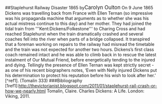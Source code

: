 <var data-essay title="Staplehurst railway disaster 1865" data-banner="https://kg.jstor.org/w/index.php?title=Special:Upload&wpDestFile=Staplehurst.jpg"></var>
##Staplehurst Railway Disaster 1865
by<big><span class="author">Carolyn Oulton</span></big>
On 9 June 1865 Dickens was travelling back from France with Ellen Ternan (so impressive was his propaganda machine that arguments as to whether she was his actual mistress continue to this day) and her mother. They had joined the tidal train from '''Kent:Dickens/Folkestone''' to Charing Cross and had reached Staplehurst when the train dramatically crashed and several coaches fell into the river when parts of a bridge collapsed. It transpired that a foreman working on repairs to the railway had misread the timetable and the train was not expected for another two hours.
Dickens’s first class coach remained intact and he was able to climb back in to rescue the latest instalment of Our Mutual Friend, before energetically tending to the injured and dying. Tellingly the presence of Ellen Ternan was kept strictly secret - as one of his recent biographers notes, ‘Even with Nelly injured Dickens put his determination to protect his reputation before his wish to look after her.’ [^ref1]. (Tomalin 333)
###Bibliography
[1ref1]:http://thevictorianist.blogspot.com/2011/01/staplehurst-rail-crash-or-how-we-nearly.html Tomalin, Claire. Charles Dickens: A Life. London: Viking, 2011.
